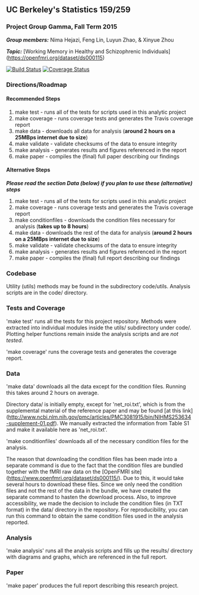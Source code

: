 ## UC Berkeley's Statistics 159/259
### Project Group Gamma, Fall Term 2015 

_**Group members:**_ Nima Hejazi, Feng Lin, Luyun Zhao, & Xinyue Zhou

_**Topic:**_ [Working Memory in Healthy and Schizophrenic Individuals] (https://openfmri.org/dataset/ds000115)

[![Build Status](https://travis-ci.org/berkeley-stat159/project-gamma.svg?branch=master)](https://travis-ci.org/berkeley-stat159/project-gamma?branch=master)
[![Coverage Status](https://coveralls.io/repos/berkeley-stat159/project-gamma/badge.svg?branch=master)](https://coveralls.io/r/berkeley-stat159/project-gamma?branch=master)

### Directions/Roadmap
#### Recommended Steps
1. make test - runs all of the tests for scripts used in this analytic project
2. make coverage - runs coverage tests and generates the Travis coverage report
3. make data - downloads all data for analysis (__around 2 hours on a 25MBps internet due to size__)
4. make validate - validate checksums of the data to ensure integrity
5. make analysis - generates results and figures referenced in the report
6. make paper - compiles the (final) full paper describing our findings

#### Alternative Steps
_**Please read the section Data (below) if you plan to use these (alternative) steps**_

1. make test - runs all of the tests for scripts used in this analytic project
2. make coverage - runs coverage tests and generates the Travis coverage report
3. make conditionfiles - downloads the condition files necessary for analysis (__takes up to 8 hours__)
4. make data - downloads the rest of the data for analysis (__around 2 hours on a 25MBps internet due to size__)
5. make validate - validate checksums of the data to ensure integrity
6. make analysis - generates results and figures referenced in the report
7. make paper - compiles the (final) full report describing our findings

### Codebase 

Utility (utils) methods may be found in the subdirectory code/utils. Analysis scripts are in the code/ directory. 

### Tests and Coverage

'make test' runs all the tests for this project repository. Methods were extracted into individual modules inside the utils/ subdirectory under code/. Plotting helper functions remain inside the analysis scripts and are _not tested_.

'make coverage' runs the coverage tests and generates the coverage report.

### Data

'make data' downloads all the data except for the condition files. Running this takes around 2 hours on average. 

Directory data/ is initially empty, except for 'net_roi.txt', which is from the supplemental material of the reference paper and may be found [at this link] (http://www.ncbi.nlm.nih.gov/pmc/articles/PMC3081915/bin/NIHMS253634-supplement-01.pdf). We manually extracted the information from Table S1 and make it available here as 'net_roi.txt'.

'make conditionfiles' downloads all of the necessary condition files for the analysis.

The reason that downloading the condition files has been made into a separate command is due to the fact that the condition files are bundled together with the fMRI raw data on the [OpenFMRI site] (https://www.openfmri.org/dataset/ds000115/). Due to this, it would take several hours to download these files. Since we only need the condition files and not the rest of the data in the bundle, we have created the separate command to hasten the download process. Also, to improve accessibility, we made the decision to include the condition files (in TXT format) in the data/ directory in the repository. For reproducibility, you can run this command to obtain the same condition files used in the analysis reported.

### Analysis

'make analysis' runs all the analysis scripts and fills up the results/ directory with diagrams and graphs, which are referenced in the full report.

### Paper

'make paper' produces the full report describing this research project.

